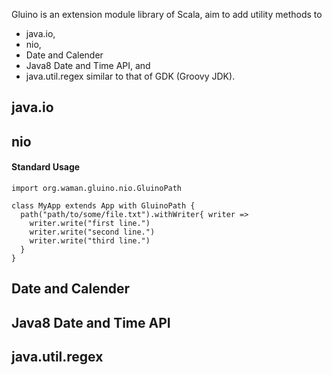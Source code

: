 Gluino is an extension module library of Scala,
aim to add utility methods to
* java.io,
* nio,
* Date and Calender
* Java8 Date and Time API, and
* java.util.regex
similar to that of GDK (Groovy JDK).

## java.io

## nio
#### Standard Usage

```
import org.waman.gluino.nio.GluinoPath

class MyApp extends App with GluinoPath {
  path("path/to/some/file.txt").withWriter{ writer =>
    writer.write("first line.")
    writer.write("second line.")
    writer.write("third line.")
  }
}
```

## Date and Calender

## Java8 Date and Time API

## java.util.regex

